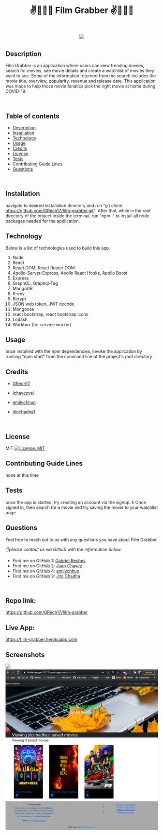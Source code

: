 <h1 align="center">✌️🤟🙏👋  Film Grabber  ✌️🤟🙏👋</h1>
<h1 align="center">
<img src="https://img.shields.io/badge/License-MIT-yellow.svg">
</h1>

## Description 
  
  Film Grabber is an application where users can view trending movies, search for movies, see movie details and create a watchlist of movies they want to see. Some of the information returned from the search includes the movie title, overview, popularity, revenue and release date. This application was made to help those movie fanatics pick the right movie at home during COVID-19. 

<br />
 
  ## Table of contents

- [Description](#description)
- [Installation](#installation)
- [Technology](#technology)
- [Usage](#usage)
- [Credits](#credits)
- [License](#license)
- [Tests](#tests)
- [Contributing Guide Lines](#contributing)
- [Questions](#questions)
<br />

## Installation
navigate to desired installation directory and run "git clone https://github.com/GRech17/film-grabber.git".  After that, while in the root directory of the project inside the terminal, run "npm i" to install all node packages needed for the application.
 ## Technology
  
Below is a list of technologies used to build this app.
<br />
    
 1. Node
 2. React
 3. React DOM, React Router DOM
 4. Apollo-Server-Express, Apollo React Hooks, Apollo Boost
 5. Express
 6. GraphQL, Graphql-Tag
 7. MongoDB
 8. If-env
 9. Bcrypt
 10. JSON web token, JWT decode
 11. Mongoose
 12. react bootstrap, react bootstrap icons
 13. Lodash
 14. Workbox (for service worker)
  
## Usage
once installed with the npm dependencies, invoke the application by running "npm start" from the command line of the project's root directory
<br />
  
## Credits
- [GRech17](https://github.com/GRech17)
- [jchavezval](https://github.com/jchavezval)
- [emilychhun](https://github.com/emilychhun)
- [jitochadha1](https://github.com/jitochadha1)

  <br />
## License
MIT
[![License: MIT](https://img.shields.io/badge/License-MIT-yellow.svg)](https://opensource.org/licenses/MIT)
<br /> 
## Contributing Guide Lines
none at this time
<br />
 
 
## Tests
once the app is started, try creating an account via the signup. k Once signed in, then search for a movie and try saving the movie to your watchlist page
<br />
 
## Questions
Feel free to reach out to us with any questions you have about Film Grabber
  <br />

   *✋please contact us via Github with the information below:*
  

* Find me on GitHub 1: [Gabriel Reches](https://github.com/GRech17)   
* Find me on GitHub 2: [Juan Chavez](https://github.com/jchavezval)
* Find me on GitHub 4: [emilychhun](https://github.com/emilychhun)
* Find me on GitHub 3: [Jito Chadha](https://github.com/jitochadha1)

<br />

  ## Repo link:
  https://github.com/GRech17/film-grabber
  <br />
  ## Live App: 
  https://film-grabber.herokuapp.com
  <br />

## Screenshots
<img src="./search-trending.png">

<img src="./watchlist.png">

